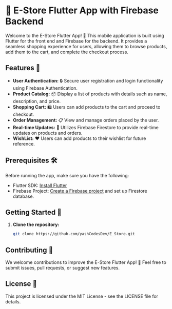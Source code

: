 # 🛒 E-Store Flutter App with Firebase Backend

Welcome to the E-Store Flutter App! 🚀 This mobile application is built using Flutter for the front end and Firebase for the backend. It provides a seamless shopping experience for users, allowing them to browse products, add them to the cart, and complete the checkout process.

## Features 🌟

- **User Authentication:** 🔒 Secure user registration and login functionality using Firebase Authentication.
- **Product Catalog:** 📦 Display a list of products with details such as name, description, and price.
- **Shopping Cart:** 🛍 Users can add products to the cart and proceed to checkout.
- **Order Management:** 📋 View and manage orders placed by the user.
- **Real-time Updates:** 🔄 Utilizes Firebase Firestore to provide real-time updates on products and orders.
- **WishList:** ❤️ Users can add products to their wishlist for future reference.

## Prerequisites 🛠

Before running the app, make sure you have the following:

- Flutter SDK: [Install Flutter](https://flutter.dev/docs/get-started/install)
- Firebase Project: [Create a Firebase project](https://console.firebase.google.com/) and set up Firestore database.

## Getting Started 🚀

1. **Clone the repository:**

   ```bash
   git clone https://github.com/yashCodesDev/E_Store.git


## Contributing 🤝
We welcome contributions to improve the E-Store Flutter App! 🙌 Feel free to submit issues, pull requests, or suggest new features.

## License 📄
This project is licensed under the MIT License - see the LICENSE file for details.